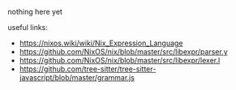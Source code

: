 nothing here yet

useful links:

* <https://nixos.wiki/wiki/Nix_Expression_Language>
* <https://github.com/NixOS/nix/blob/master/src/libexpr/parser.y>
* <https://github.com/NixOS/nix/blob/master/src/libexpr/lexer.l>
* <https://github.com/tree-sitter/tree-sitter-javascript/blob/master/grammar.js>
